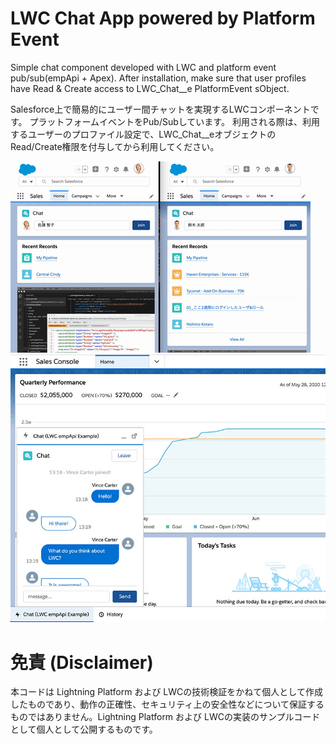 # LWC Chat App powered by Platform Event

Simple chat component developed with LWC and platform event pub/sub(empApi + Apex).
After installation, make sure that user profiles have Read & Create access to LWC_Chat__e PlatformEvent sObject.

Salesforce上で簡易的にユーザー間チャットを実現するLWCコンポーネントです。
プラットフォームイベントをPub/Subしています。
利用される際は、利用するユーザーのプロファイル設定で、LWC_Chat__eオブジェクトのRead/Create権限を付与してから利用してください。

![Screenshot](images/lwcchat.gif)
![UtilityBarSupported](images/utility.jpg)

# 免責 (Disclaimer)
本コードは Lightning Platform および LWCの技術検証をかねて個人として作成したものであり、動作の正確性、セキュリティ上の安全性などについて保証するものではありません。Lightning Platform および LWCの実装のサンプルコードとして個人として公開するものです。
